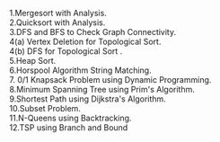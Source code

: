 
1.Mergesort with Analysis. \
2.Quicksort with Analysis. \
3.DFS and BFS to Check Graph Connectivity. \
4(a) Vertex Deletion for Topological Sort. \
4(b) DFS for Topological Sort . \
5.Heap Sort. \
6.Horspool Algorithm String Matching. \
7. 0/1 Knapsack Problem using Dynamic Programming. \
8.Minimum Spanning Tree using Prim's Algorithm. \
9.Shortest Path using Dijkstra's Algorithm. \
10.Subset Problem. \
11.N-Queens using Backtracking. \
12.TSP using Branch and Bound  

